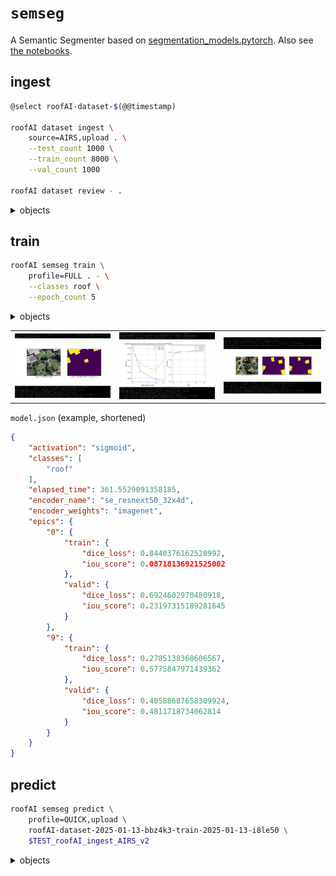 # `semseg`

A Semantic Segmenter based on [segmentation_models.pytorch](<https://github.com/qubvel/segmentation_models.pytorch/blob/master/examples/cars%20segmentation%20(camvid).ipynb>). Also see [the notebooks](../../notebooks/).

## ingest

```bash
@select roofAI-dataset-$(@@timestamp)

roofAI dataset ingest \
    source=AIRS,upload . \
    --test_count 1000 \
    --train_count 8000 \
    --val_count 1000

roofAI dataset review - .
```

<details>
<summary>objects</summary>

```bash
roofAI-dataset-2025-01-13-bbz4k3
```

```bash
roofAI-dataset-2025-01-13-gca7nz
```

</details>

## train



```bash
roofAI semseg train \
    profile=FULL . - \
    --classes roof \
    --epoch_count 5
```

<details>
<summary>objects</summary>

5 epochs
```bash
roofAI-dataset-2025-01-13-bbz4k3-train-2025-01-13-i8le50
```

3 epochs
```bash
roofAI-dataset-2025-01-13-gca7nz-train-2025-01-13-ukhtql
```

</details>

| | | |
|-|-|-|
| ![image](https://github.com/kamangir/assets/blob/main/roofAI/roofAI-dataset-2025-01-13-bbz4k3-train-2025-01-13-i8le50/dataset.png?raw=true) | ![image](https://github.com/kamangir/assets/blob/main/roofAI/roofAI-dataset-2025-01-13-bbz4k3-train-2025-01-13-i8le50/train-summary.png?raw=true) | ![image](https://github.com/kamangir/assets/blob/main/roofAI/roofAI-dataset-2025-01-13-bbz4k3-train-2025-01-13-i8le50/predict-00000.png?raw=true) |

`model.json` (example, shortened)
```json
{
    "activation": "sigmoid",
    "classes": [
        "roof"
    ],
    "elapsed_time": 361.5529091358185,
    "encoder_name": "se_resnext50_32x4d",
    "encoder_weights": "imagenet",
    "epics": {
        "0": {
            "train": {
                "dice_loss": 0.8440376162528992,
                "iou_score": 0.08718136921525002
            },
            "valid": {
                "dice_loss": 0.6924602970480918,
                "iou_score": 0.23197315189281645
            }
        },
        "9": {
            "train": {
                "dice_loss": 0.2785138368606567,
                "iou_score": 0.5775847971439362
            },
            "valid": {
                "dice_loss": 0.40588687658309924,
                "iou_score": 0.4811718734062814
            }
        }
    }
}
```

## predict

```bash
roofAI semseg predict \
    profile=QUICK,upload \
    roofAI-dataset-2025-01-13-bbz4k3-train-2025-01-13-i8le50 \
    $TEST_roofAI_ingest_AIRS_v2
```

<details>
<summary>objects</summary>

```bash
prediction-2025-01-13-v4nd7z
```

<details>


![image](https://github.com/kamangir/assets/blob/main/roofAI/predict-00009.png?raw=true)

---

![image](https://github.com/kamangir/assets/blob/main/roofAI/2023-11-12-20-30-49-02592-predict.gif?raw=true)